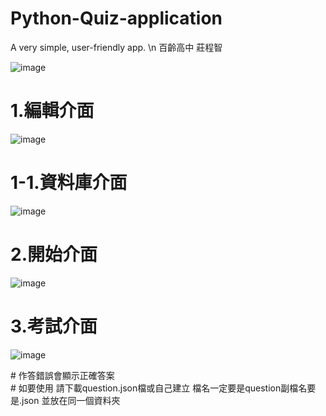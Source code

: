 # Python-Quiz-application
A very simple, user-friendly app. \n
百齡高中 莊程智

![image](https://user-images.githubusercontent.com/73602058/121235211-2f260500-c8c7-11eb-9ba1-570a058ce971.png)

# 1.編輯介面

![image](https://user-images.githubusercontent.com/73602058/121236368-72cd3e80-c8c8-11eb-84f4-c80c9d7780e6.png)

# 1-1.資料庫介面

![image](https://user-images.githubusercontent.com/73602058/121237114-48c84c00-c8c9-11eb-8f29-1440f7763cbe.png)

# 2.開始介面

![image](https://user-images.githubusercontent.com/73602058/121238155-60540480-c8ca-11eb-8127-804e0ba75f02.png)

# 3.考試介面

![image](https://user-images.githubusercontent.com/73602058/121238714-fe47cf00-c8ca-11eb-960f-9fe5d87ee486.png)

\# 作答錯誤會顯示正確答案 \
\# 如要使用 請下載question.json檔或自己建立 檔名一定要是question副檔名要是.json 並放在同一個資料夾
